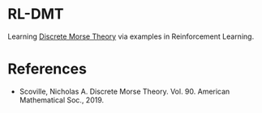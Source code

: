 # RL-DMT

Learning [Discrete Morse Theory](https://en.wikipedia.org/wiki/Discrete_Morse_theory) via examples in Reinforcement Learning.

# References

* Scoville, Nicholas A. Discrete Morse Theory. Vol. 90. American Mathematical Soc., 2019.